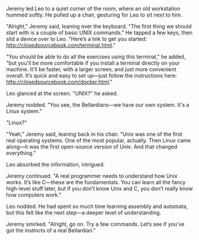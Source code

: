 

Jeremy led Leo to a quiet corner of the room, where an old workstation hummed softly. He pulled up a chair, gesturing for Leo to sit next to him.  

"Alright," Jeremy said, leaning over the keyboard. "The first thing we should start with is a couple of basic UNIX commands." He tapped a few keys, then slid a device over to Leo. "Here’s a link to get you started: http://closedsourcebook.com/terminal.html."

"You should be able to do all the exercises using this terminal," he added, "but you'll be more comfortable if you install a terminal directly on your machine. It'll be faster, with a larger screen, and just more convenient overall. It’s quick and easy to set up—just follow the instructions here: http://closedsourcebook.com/docker.html."

Leo glanced at the screen. "UNIX?" he asked.  

Jeremy nodded. "You see, the Bellardians—we have our own system. It's a Linux system."  

"Linux?"  

"Yeah," Jeremy said, leaning back in his chair. "Unix was one of the first real operating systems. One of the most popular, actually. Then Linux came along—it was the first open-source version of Unix. And that changed everything."  

Leo absorbed the information, intrigued.  

Jeremy continued. "A real programmer needs to understand how Unix works. It’s like C—these are the fundamentals. You can learn all the fancy high-level stuff later, but if you don’t know Unix and C, you don’t really know how computers work."  

Leo nodded. He had spent so much time learning assembly and automata, but this felt like the next step—a deeper level of understanding.  

Jeremy smirked. "Alright, go on. Try a few commands. Let’s see if you’ve got the instincts of a real Bellardian."

